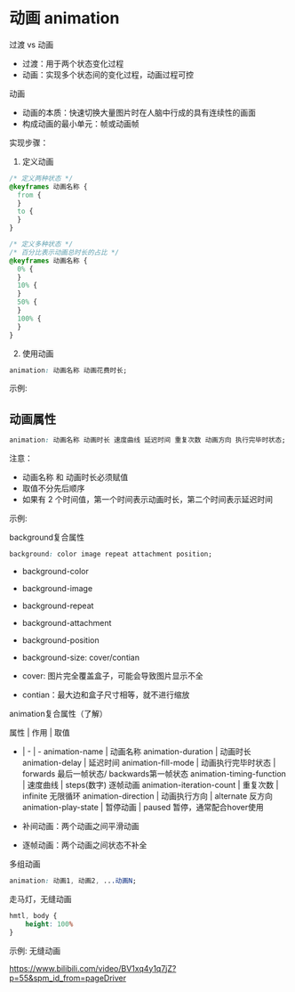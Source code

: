 # 动画 animation

过渡 vs 动画

- 过渡：用于两个状态变化过程
- 动画：实现多个状态间的变化过程，动画过程可控

动画

- 动画的本质：快速切换大量图片时在人脑中行成的具有连续性的画面
- 构成动画的最小单元：帧或动画帧

实现步骤：

1. 定义动画

```css
/* 定义两种状态 */
@keyframes 动画名称 {
  from {
  }
  to {
  }
}

/* 定义多种状态 */
/* 百分比表示动画总时长的占比 */
@keyframes 动画名称 {
  0% {
  }
  10% {
  }
  50% {
  }
  100% {
  }
}
```

2. 使用动画

```css
animation: 动画名称 动画花费时长;
```

示例:

[](demo/animation-1.html ':include :type=code')

[](demo/animation-1.html ':include height=70')

## 动画属性

```css
animation: 动画名称 动画时长 速度曲线 延迟时间 重复次数 动画方向 执行完毕时状态;
```

注意：

- 动画名称 和 动画时长必须赋值
- 取值不分先后顺序
- 如果有 2 个时间值，第一个时间表示动画时长，第二个时间表示延迟时间

示例:

[](demo/animation-2.html ':include :type=code')

[](demo/animation-2.html ':include height=420')



background复合属性

```css
background: color image repeat attachment position;
```
- background-color
- background-image
- background-repeat
- background-attachment
- background-position

-  background-size: cover/contian
  - cover: 图片完全覆盖盒子，可能会导致图片显示不全
  - contian：最大边和盒子尺寸相等，就不进行缩放


animation复合属性（了解）

属性 | 作用 | 取值
- | - | -
animation-name | 动画名称
animation-duration | 动画时长
animation-delay | 延迟时间
animation-fill-mode | 动画执行完毕时状态 | forwards 最后一帧状态/ backwards第一帧状态
animation-timing-function | 速度曲线 | steps(数字) 逐帧动画
animation-iteration-count | 重复次数 | infinite 无限循环
animation-direction | 动画执行方向 | alternate 反方向
animation-play-state | 暂停动画 | paused 暂停，通常配合hover使用


- 补间动画：两个动画之间平滑动画
- 逐帧动画：两个动画之间状态不补全

多组动画

```css
animation: 动画1, 动画2, ...动画N;
```

走马灯，无缝动画


```css
hmtl, body {
    height: 100%
}
```

示例: 无缝动画

[](demo/animation-walking.html ':include :type=code')

[](demo/animation-walking.html ':include height=120')


https://www.bilibili.com/video/BV1xq4y1q7jZ?p=55&spm_id_from=pageDriver